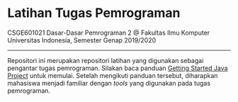 # Latihan Tugas Pemrograman

CSGE601021 Dasar-Dasar Pemrograman 2 @ Fakultas Ilmu Komputer Universitas Indonesia,
Semester Genap 2019/2020

***

Repositori ini merupakan repositori latihan yang digunakan sebagai pengantar tugas pemrograman. Silakan baca panduan [Getting Started Java Project][dokumen-getting-started] untuk memulai. Setelah mengikuti panduan tersebut, diharapkan mahasiswa menjadi familiar dengan *tools* yang digunakan pada tugas pemrograman.

[dokumen-getting-started]: https://docs.google.com/document/d/1_HswwjG9qoUL1hHoQu0McqXYkYdRtT0d-nZA7yCYLpc/edit?usp=sharing